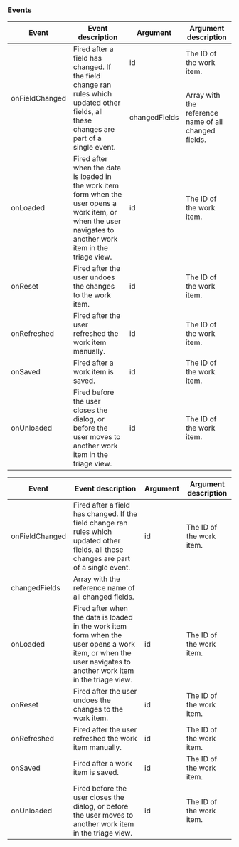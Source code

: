 <p></p>

### Events

<table>
	<thead>
		<tr>
			<th>Event</th>
			<th>Event description</th>
			<th>Argument</th>
			<th>Argument description</th>
		</tr>
	</thead>
	<tbody>
		<tr>
			<td rowspan="2">onFieldChanged</td>
			<td rowspan="2">Fired after a field has changed. If the field change ran rules which updated other fields, all these changes are part of a single event.</td>
			<td>id</td>
			<td>The ID of the work item.</td>
		</tr>
		<tr>
			<td>changedFields</td>
			<td>Array with the reference name of all changed fields.</td>
		</tr>
		<tr>
			<td rowspan="1">onLoaded</td>
			<td rowspan="1">Fired after when the data is loaded in the work item form when the user opens a work item, or when the user navigates to another work item in the triage view.</td>
			<td>id</td>
			<td>The ID of the work item.</td>
		</tr>
		<tr>
			<td rowspan="1">onReset</td>
			<td rowspan="1">Fired after the user undoes the changes to the work item.</td>
			<td>id</td>
			<td>The ID of the work item.</td>
		</tr>
		<tr>
			<td rowspan="1">onRefreshed</td>
			<td rowspan="1">Fired after the user refreshed the work item manually.</td>
			<td>id</td>
			<td>The ID of the work item.</td>
		</tr>
		<tr>
			<td rowspan="1">onSaved</td>
			<td rowspan="1">Fired after a work item is saved.</td>
			<td>id</td>
			<td>The ID of the work item.</td>
		</tr>
		<tr>
			<td rowspan="1">onUnloaded</td>
			<td rowspan="1">Fired before the user closes the dialog, or before the user moves to another work item in the triage view.</td>
			<td>id</td>
			<td>The ID of the work item.</td>
		</tr>
	</tbody>
</table>

| Event             | Event description | Argument | Argument description |
|-------------------|-------------------|----------|----------------------|
| onFieldChanged    | Fired after a field has changed. If the field change ran rules which updated other fields, all these changes are part of a single event. | id | The ID of the work item. |
| changedFields     | Array with the reference name of all changed fields. |          |                      |
| onLoaded      | Fired after when the data is loaded in the work item form when the user opens a work item, or when the user navigates to another work item in the triage view. | id | The ID of the work item.  |
| onReset      | Fired after the user undoes the changes to the work item. | id | The ID of the work item. |
| onRefreshed      | Fired after the user refreshed the work item manually. | id | The ID of the work item. |
| onSaved      | Fired after a work item is saved. | id | The ID of the work item. |
| onUnloaded      | Fired before the user closes the dialog, or before the user moves to another work item in the triage view. | id | The ID of the work item. |
